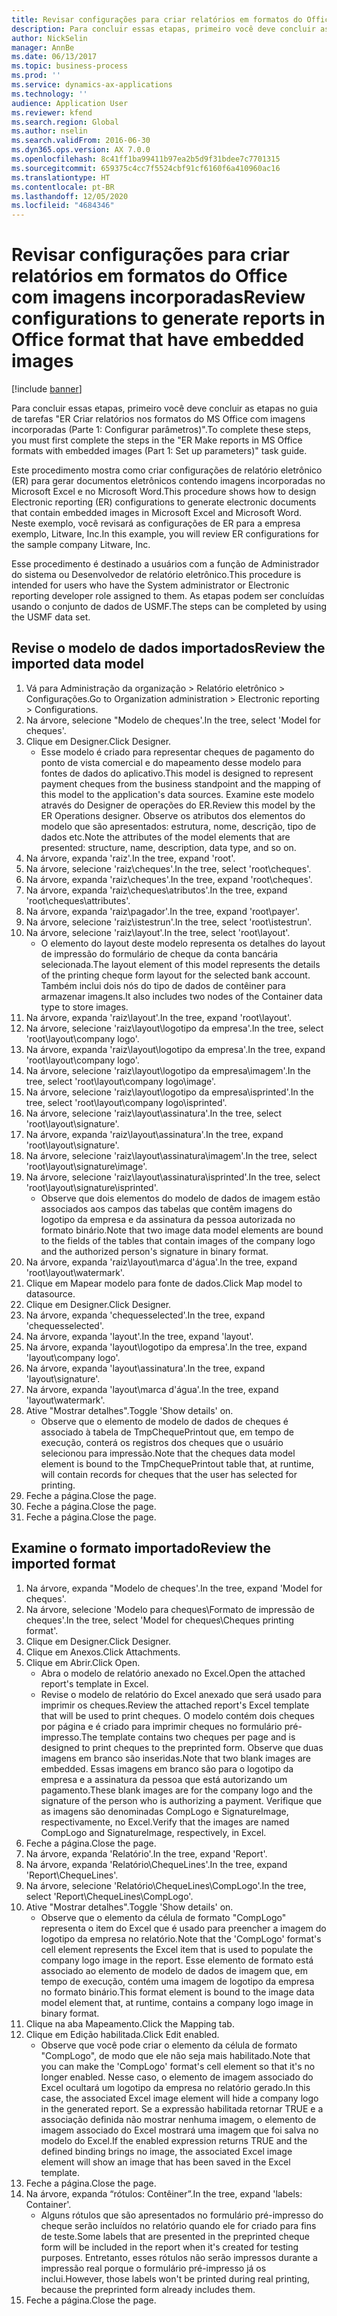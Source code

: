 ```yaml
---
title: Revisar configurações para criar relatórios em formatos do Office com imagens incorporadas
description: Para concluir essas etapas, primeiro você deve concluir as etapas no guia de tarefas "ER Criar relatórios nos formatos do MS Office com imagens incorporadas (Parte 1 – Configurar parâmetros)".
author: NickSelin
manager: AnnBe
ms.date: 06/13/2017
ms.topic: business-process
ms.prod: ''
ms.service: dynamics-ax-applications
ms.technology: ''
audience: Application User
ms.reviewer: kfend
ms.search.region: Global
ms.author: nselin
ms.search.validFrom: 2016-06-30
ms.dyn365.ops.version: AX 7.0.0
ms.openlocfilehash: 8c41ff1ba99411b97ea2b5d9f31bdee7c7701315
ms.sourcegitcommit: 659375c4cc7f5524cbf91cf6160f6a410960ac16
ms.translationtype: HT
ms.contentlocale: pt-BR
ms.lasthandoff: 12/05/2020
ms.locfileid: "4684346"
---
```

# <a name="review-configurations-to-generate-reports-in-office-format-that-have-embedded-images"></a><span data-ttu-id="a3f26-103">Revisar configurações para criar relatórios em formatos do Office com imagens incorporadas</span><span class="sxs-lookup"><span data-stu-id="a3f26-103">Review configurations to generate reports in Office format that have embedded images</span></span>

[!include [banner](../../includes/banner.md)]

<span data-ttu-id="a3f26-104">Para concluir essas etapas, primeiro você deve concluir as etapas no guia de tarefas "ER Criar relatórios nos formatos do MS Office com imagens incorporadas (Parte 1: Configurar parâmetros)".</span><span class="sxs-lookup"><span data-stu-id="a3f26-104">To complete these steps, you must first complete the steps in the "ER Make reports in MS Office formats with embedded images (Part 1: Set up parameters)" task guide.</span></span>

<span data-ttu-id="a3f26-105">Este procedimento mostra como criar configurações de relatório eletrônico (ER) para gerar documentos eletrônicos contendo imagens incorporadas no Microsoft Excel e no Microsoft Word.</span><span class="sxs-lookup"><span data-stu-id="a3f26-105">This procedure shows how to design Electronic reporting (ER) configurations to generate electronic documents that contain embedded images in Microsoft Excel and Microsoft Word.</span></span> <span data-ttu-id="a3f26-106">Neste exemplo, você revisará as configurações de ER para a empresa exemplo, Litware, Inc.</span><span class="sxs-lookup"><span data-stu-id="a3f26-106">In this example, you will review ER configurations for the sample company Litware, Inc.</span></span> 

<span data-ttu-id="a3f26-107">Esse procedimento é destinado a usuários com a função de Administrador do sistema ou Desenvolvedor de relatório eletrônico.</span><span class="sxs-lookup"><span data-stu-id="a3f26-107">This procedure is intended for users who have the System administrator or Electronic reporting developer role assigned to them.</span></span> <span data-ttu-id="a3f26-108">As etapas podem ser concluídas usando o conjunto de dados de USMF.</span><span class="sxs-lookup"><span data-stu-id="a3f26-108">The steps can be completed by using the USMF data set.</span></span>


## <a name="review-the-imported-data-model"></a><span data-ttu-id="a3f26-109">Revise o modelo de dados importados</span><span class="sxs-lookup"><span data-stu-id="a3f26-109">Review the imported data model</span></span>
1. <span data-ttu-id="a3f26-110">Vá para Administração da organização > Relatório eletrônico > Configurações.</span><span class="sxs-lookup"><span data-stu-id="a3f26-110">Go to Organization administration > Electronic reporting > Configurations.</span></span>
2. <span data-ttu-id="a3f26-111">Na árvore, selecione "Modelo de cheques'.</span><span class="sxs-lookup"><span data-stu-id="a3f26-111">In the tree, select 'Model for cheques'.</span></span>
3. <span data-ttu-id="a3f26-112">Clique em Designer.</span><span class="sxs-lookup"><span data-stu-id="a3f26-112">Click Designer.</span></span>
    * <span data-ttu-id="a3f26-113">Esse modelo é criado para representar cheques de pagamento do ponto de vista comercial e do mapeamento desse modelo para fontes de dados do aplicativo.</span><span class="sxs-lookup"><span data-stu-id="a3f26-113">This model is designed to represent payment cheques from the business standpoint and the mapping of this model to the application's data sources.</span></span> <span data-ttu-id="a3f26-114">Examine este modelo através do Designer de operações do ER.</span><span class="sxs-lookup"><span data-stu-id="a3f26-114">Review this model by the ER Operations designer.</span></span> <span data-ttu-id="a3f26-115">Observe os atributos dos elementos do modelo que são apresentados: estrutura, nome, descrição, tipo de dados etc.</span><span class="sxs-lookup"><span data-stu-id="a3f26-115">Note the attributes of the model elements that are presented: structure, name, description, data type, and so on.</span></span>   
4. <span data-ttu-id="a3f26-116">Na árvore, expanda 'raiz'.</span><span class="sxs-lookup"><span data-stu-id="a3f26-116">In the tree, expand 'root'.</span></span>
5. <span data-ttu-id="a3f26-117">Na árvore, selecione 'raiz\cheques'.</span><span class="sxs-lookup"><span data-stu-id="a3f26-117">In the tree, select 'root\cheques'.</span></span>
6. <span data-ttu-id="a3f26-118">Na árvore, expanda 'raiz\cheques'.</span><span class="sxs-lookup"><span data-stu-id="a3f26-118">In the tree, expand 'root\cheques'.</span></span>
7. <span data-ttu-id="a3f26-119">Na árvore, expanda 'raiz\cheques\atributos'.</span><span class="sxs-lookup"><span data-stu-id="a3f26-119">In the tree, expand 'root\cheques\attributes'.</span></span>
8. <span data-ttu-id="a3f26-120">Na árvore, expanda 'raiz\pagador'.</span><span class="sxs-lookup"><span data-stu-id="a3f26-120">In the tree, expand 'root\payer'.</span></span>
9. <span data-ttu-id="a3f26-121">Na árvore, selecione 'raiz\istestrun'.</span><span class="sxs-lookup"><span data-stu-id="a3f26-121">In the tree, select 'root\istestrun'.</span></span>
10. <span data-ttu-id="a3f26-122">Na árvore, selecione 'raiz\layout'.</span><span class="sxs-lookup"><span data-stu-id="a3f26-122">In the tree, select 'root\layout'.</span></span>
    * <span data-ttu-id="a3f26-123">O elemento do layout deste modelo representa os detalhes do layout de impressão do formulário de cheque da conta bancária selecionada.</span><span class="sxs-lookup"><span data-stu-id="a3f26-123">The layout element of this model represents the details of the printing cheque form layout for the selected bank account.</span></span> <span data-ttu-id="a3f26-124">Também inclui dois nós do tipo de dados de contêiner para armazenar imagens.</span><span class="sxs-lookup"><span data-stu-id="a3f26-124">It also includes two nodes of the Container data type to store images.</span></span>   
11. <span data-ttu-id="a3f26-125">Na árvore, expanda 'raiz\layout'.</span><span class="sxs-lookup"><span data-stu-id="a3f26-125">In the tree, expand 'root\layout'.</span></span>
12. <span data-ttu-id="a3f26-126">Na árvore, selecione 'raiz\layout\logotipo da empresa'.</span><span class="sxs-lookup"><span data-stu-id="a3f26-126">In the tree, select 'root\layout\company logo'.</span></span>
13. <span data-ttu-id="a3f26-127">Na árvore, expanda 'raiz\layout\logotipo da empresa'.</span><span class="sxs-lookup"><span data-stu-id="a3f26-127">In the tree, expand 'root\layout\company logo'.</span></span>
14. <span data-ttu-id="a3f26-128">Na árvore, selecione 'raiz\layout\logotipo da empresa\imagem'.</span><span class="sxs-lookup"><span data-stu-id="a3f26-128">In the tree, select 'root\layout\company logo\image'.</span></span>
15. <span data-ttu-id="a3f26-129">Na árvore, selecione 'raiz\layout\logotipo da empresa\isprinted'.</span><span class="sxs-lookup"><span data-stu-id="a3f26-129">In the tree, select 'root\layout\company logo\isprinted'.</span></span>
16. <span data-ttu-id="a3f26-130">Na árvore, selecione 'raiz\layout\assinatura'.</span><span class="sxs-lookup"><span data-stu-id="a3f26-130">In the tree, select 'root\layout\signature'.</span></span>
17. <span data-ttu-id="a3f26-131">Na árvore, expanda 'raiz\layout\assinatura'.</span><span class="sxs-lookup"><span data-stu-id="a3f26-131">In the tree, expand 'root\layout\signature'.</span></span>
18. <span data-ttu-id="a3f26-132">Na árvore, selecione 'raiz\layout\assinatura\imagem'.</span><span class="sxs-lookup"><span data-stu-id="a3f26-132">In the tree, select 'root\layout\signature\image'.</span></span>
19. <span data-ttu-id="a3f26-133">Na árvore, selecione 'raiz\layout\assinatura\isprinted'.</span><span class="sxs-lookup"><span data-stu-id="a3f26-133">In the tree, select 'root\layout\signature\isprinted'.</span></span>
    * <span data-ttu-id="a3f26-134">Observe que dois elementos do modelo de dados de imagem estão associados aos campos das tabelas que contêm imagens do logotipo da empresa e da assinatura da pessoa autorizada no formato binário.</span><span class="sxs-lookup"><span data-stu-id="a3f26-134">Note that two image data model elements are bound to the fields of the tables that contain images of the company logo and the authorized person's signature in binary format.</span></span>  
20. <span data-ttu-id="a3f26-135">Na árvore, expanda 'raiz\layout\marca d'água'.</span><span class="sxs-lookup"><span data-stu-id="a3f26-135">In the tree, expand 'root\layout\watermark'.</span></span>
21. <span data-ttu-id="a3f26-136">Clique em Mapear modelo para fonte de dados.</span><span class="sxs-lookup"><span data-stu-id="a3f26-136">Click Map model to datasource.</span></span>
22. <span data-ttu-id="a3f26-137">Clique em Designer.</span><span class="sxs-lookup"><span data-stu-id="a3f26-137">Click Designer.</span></span>
23. <span data-ttu-id="a3f26-138">Na árvore, expanda 'chequesselected'.</span><span class="sxs-lookup"><span data-stu-id="a3f26-138">In the tree, expand 'chequesselected'.</span></span>
24. <span data-ttu-id="a3f26-139">Na árvore, expanda 'layout'.</span><span class="sxs-lookup"><span data-stu-id="a3f26-139">In the tree, expand 'layout'.</span></span>
25. <span data-ttu-id="a3f26-140">Na árvore, expanda 'layout\logotipo da empresa'.</span><span class="sxs-lookup"><span data-stu-id="a3f26-140">In the tree, expand 'layout\company logo'.</span></span>
26. <span data-ttu-id="a3f26-141">Na árvore, expanda 'layout\assinatura'.</span><span class="sxs-lookup"><span data-stu-id="a3f26-141">In the tree, expand 'layout\signature'.</span></span>
27. <span data-ttu-id="a3f26-142">Na árvore, expanda 'layout\marca d'água'.</span><span class="sxs-lookup"><span data-stu-id="a3f26-142">In the tree, expand 'layout\watermark'.</span></span>
28. <span data-ttu-id="a3f26-143">Ative "Mostrar detalhes".</span><span class="sxs-lookup"><span data-stu-id="a3f26-143">Toggle 'Show details' on.</span></span>
    * <span data-ttu-id="a3f26-144">Observe que o elemento de modelo de dados de cheques é associado à tabela de TmpChequePrintout que, em tempo de execução, conterá os registros dos cheques que o usuário selecionou para impressão.</span><span class="sxs-lookup"><span data-stu-id="a3f26-144">Note that the cheques data model element is bound to the TmpChequePrintout table that, at runtime, will contain records for cheques that the user has selected for printing.</span></span>   
29. <span data-ttu-id="a3f26-145">Feche a página.</span><span class="sxs-lookup"><span data-stu-id="a3f26-145">Close the page.</span></span>
30. <span data-ttu-id="a3f26-146">Feche a página.</span><span class="sxs-lookup"><span data-stu-id="a3f26-146">Close the page.</span></span>
31. <span data-ttu-id="a3f26-147">Feche a página.</span><span class="sxs-lookup"><span data-stu-id="a3f26-147">Close the page.</span></span>

## <a name="review-the-imported-format"></a><span data-ttu-id="a3f26-148">Examine o formato importado</span><span class="sxs-lookup"><span data-stu-id="a3f26-148">Review the imported format</span></span>
1. <span data-ttu-id="a3f26-149">Na árvore, expanda "Modelo de cheques'.</span><span class="sxs-lookup"><span data-stu-id="a3f26-149">In the tree, expand 'Model for cheques'.</span></span>
2. <span data-ttu-id="a3f26-150">Na árvore, selecione 'Modelo para cheques\Formato de impressão de cheques'.</span><span class="sxs-lookup"><span data-stu-id="a3f26-150">In the tree, select 'Model for cheques\Cheques printing format'.</span></span>
3. <span data-ttu-id="a3f26-151">Clique em Designer.</span><span class="sxs-lookup"><span data-stu-id="a3f26-151">Click Designer.</span></span>
4. <span data-ttu-id="a3f26-152">Clique em Anexos.</span><span class="sxs-lookup"><span data-stu-id="a3f26-152">Click Attachments.</span></span>
5. <span data-ttu-id="a3f26-153">Clique em Abrir.</span><span class="sxs-lookup"><span data-stu-id="a3f26-153">Click Open.</span></span>
    * <span data-ttu-id="a3f26-154">Abra o modelo de relatório anexado no Excel.</span><span class="sxs-lookup"><span data-stu-id="a3f26-154">Open the attached report's template in Excel.</span></span>  
    * <span data-ttu-id="a3f26-155">Revise o modelo de relatório do Excel anexado que será usado para imprimir os cheques.</span><span class="sxs-lookup"><span data-stu-id="a3f26-155">Review the attached report's Excel template that will be used to print cheques.</span></span> <span data-ttu-id="a3f26-156">O modelo contém dois cheques por página e é criado para imprimir cheques no formulário pré-impresso.</span><span class="sxs-lookup"><span data-stu-id="a3f26-156">The template contains two cheques per page and is designed to print cheques to the preprinted form.</span></span> <span data-ttu-id="a3f26-157">Observe que duas imagens em branco são inseridas.</span><span class="sxs-lookup"><span data-stu-id="a3f26-157">Note that two blank images are embedded.</span></span> <span data-ttu-id="a3f26-158">Essas imagens em branco são para o logotipo da empresa e a assinatura da pessoa que está autorizando um pagamento.</span><span class="sxs-lookup"><span data-stu-id="a3f26-158">These blank images are for the company logo and the signature of the person who is authorizing a payment.</span></span> <span data-ttu-id="a3f26-159">Verifique que as imagens são denominadas CompLogo e SignatureImage, respectivamente, no Excel.</span><span class="sxs-lookup"><span data-stu-id="a3f26-159">Verify that the images are named CompLogo and SignatureImage, respectively, in Excel.</span></span>   
6. <span data-ttu-id="a3f26-160">Feche a página.</span><span class="sxs-lookup"><span data-stu-id="a3f26-160">Close the page.</span></span>
7. <span data-ttu-id="a3f26-161">Na árvore, expanda 'Relatório'.</span><span class="sxs-lookup"><span data-stu-id="a3f26-161">In the tree, expand 'Report'.</span></span>
8. <span data-ttu-id="a3f26-162">Na árvore, expanda 'Relatório\ChequeLines'.</span><span class="sxs-lookup"><span data-stu-id="a3f26-162">In the tree, expand 'Report\ChequeLines'.</span></span>
9. <span data-ttu-id="a3f26-163">Na árvore, selecione 'Relatório\ChequeLines\CompLogo'.</span><span class="sxs-lookup"><span data-stu-id="a3f26-163">In the tree, select 'Report\ChequeLines\CompLogo'.</span></span>
10. <span data-ttu-id="a3f26-164">Ative "Mostrar detalhes".</span><span class="sxs-lookup"><span data-stu-id="a3f26-164">Toggle 'Show details' on.</span></span>
    * <span data-ttu-id="a3f26-165">Observe que o elemento da célula de formato "CompLogo" representa o item do Excel que é usado para preencher a imagem do logotipo da empresa no relatório.</span><span class="sxs-lookup"><span data-stu-id="a3f26-165">Note that the 'CompLogo' format's cell element represents the Excel item that is used to populate the company logo image in the report.</span></span> <span data-ttu-id="a3f26-166">Esse elemento de formato está associado ao elemento de modelo de dados de imagem que, em tempo de execução, contém uma imagem de logotipo da empresa no formato binário.</span><span class="sxs-lookup"><span data-stu-id="a3f26-166">This format element is bound to the image data model element that, at runtime, contains a company logo image in binary format.</span></span>   
11. <span data-ttu-id="a3f26-167">Clique na aba Mapeamento.</span><span class="sxs-lookup"><span data-stu-id="a3f26-167">Click the Mapping tab.</span></span>
12. <span data-ttu-id="a3f26-168">Clique em Edição habilitada.</span><span class="sxs-lookup"><span data-stu-id="a3f26-168">Click Edit enabled.</span></span>
    * <span data-ttu-id="a3f26-169">Observe que você pode criar o elemento da célula de formato "CompLogo", de modo que ele não seja mais habilitado.</span><span class="sxs-lookup"><span data-stu-id="a3f26-169">Note that you can make the 'CompLogo' format's cell element so that it's no longer enabled.</span></span> <span data-ttu-id="a3f26-170">Nesse caso, o elemento de imagem associado do Excel ocultará um logotipo da empresa no relatório gerado.</span><span class="sxs-lookup"><span data-stu-id="a3f26-170">In this case, the associated Excel image element will hide a company logo in the generated report.</span></span> <span data-ttu-id="a3f26-171">Se a expressão habilitada retornar TRUE e a associação definida não mostrar nenhuma imagem, o elemento de imagem associado do Excel mostrará uma imagem que foi salva no modelo do Excel.</span><span class="sxs-lookup"><span data-stu-id="a3f26-171">If the enabled expression returns TRUE and the defined binding brings no image, the associated Excel image element will show an image that has been saved in the Excel template.</span></span>   
13. <span data-ttu-id="a3f26-172">Feche a página.</span><span class="sxs-lookup"><span data-stu-id="a3f26-172">Close the page.</span></span>
14. <span data-ttu-id="a3f26-173">Na árvore, expanda “rótulos: Contêiner”.</span><span class="sxs-lookup"><span data-stu-id="a3f26-173">In the tree, expand 'labels: Container'.</span></span>
    * <span data-ttu-id="a3f26-174">Alguns rótulos que são apresentados no formulário pré-impresso do cheque serão incluídos no relatório quando ele for criado para fins de teste.</span><span class="sxs-lookup"><span data-stu-id="a3f26-174">Some labels that are presented in the preprinted cheque form will be included in the report when it's created for testing purposes.</span></span> <span data-ttu-id="a3f26-175">Entretanto, esses rótulos não serão impressos durante a impressão real porque o formulário pré-impresso já os inclui.</span><span class="sxs-lookup"><span data-stu-id="a3f26-175">However, those labels won't be printed during real printing, because the preprinted form already includes them.</span></span>  
15. <span data-ttu-id="a3f26-176">Feche a página.</span><span class="sxs-lookup"><span data-stu-id="a3f26-176">Close the page.</span></span>

